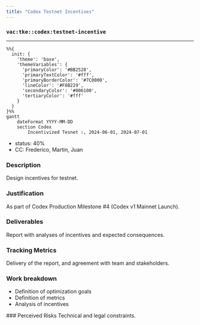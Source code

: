 ```yaml
---
title: "Codex Testnet Incentives"
---
```

### `vac:tke::codex:testnet-incentive`
---

```mermaid
%%{ 
  init: { 
    'theme': 'base', 
    'themeVariables': { 
      'primaryColor': '#BB2528', 
      'primaryTextColor': '#fff', 
      'primaryBorderColor': '#7C0000', 
      'lineColor': '#F8B229', 
      'secondaryColor': '#006100', 
      'tertiaryColor': '#fff' 
    } 
  } 
}%%
gantt
	dateFormat YYYY-MM-DD
	section Codex
		Incentivized Tesnet :, 2024-06-01, 2024-07-01
```

- status: 40%
- CC: Frederico, Martin, Juan

### Description
Design incentives for testnet.

### Justification
As part of Codex Production Milestone #4 (Codex v1 Mainnet Launch).

### Deliverables
Report with analyses of incentives and expected consequences.

### Tracking Metrics
Delivery of the report, and agreement with team and stakeholders.

### Work breakdown
- Definition of optimization goals
- Definition of metrics
- Analysis of incentives

### Perceived Risks
Technical and legal constraints.
